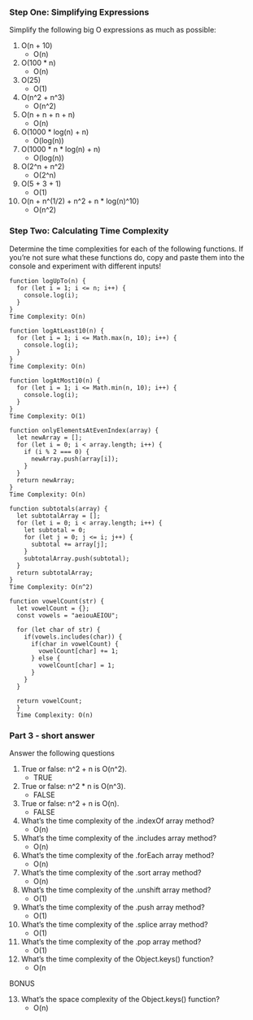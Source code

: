 ### Step One: Simplifying Expressions
Simplify the following big O expressions as much as possible:  

1. O(n + 10)  
    - O(n)  
2.  O(100 * n)  
    - O(n)  
3. O(25)  
    - O(1)
4. O(n^2 + n^3)  
    - O(n^2)
5. O(n + n + n + n)  
    - O(n)
6. O(1000 * log(n) + n)  
    - O(log(n))
7. O(1000 * n * log(n) + n)  
    - O(log(n))
8. O(2^n + n^2)
    - O(2^n)
9. O(5 + 3 + 1)  
    - O(1)
10. O(n + n^(1/2) + n^2 + n * log(n)^10)  
    - O(n^2)

### Step Two: Calculating Time Complexity
Determine the time complexities for each of the following functions. If you’re not sure what these functions do, copy and paste them into the console and experiment with different inputs!

```
function logUpTo(n) {
  for (let i = 1; i <= n; i++) {
    console.log(i);
  }
}
Time Complexity: O(n)
```
```
function logAtLeast10(n) {
  for (let i = 1; i <= Math.max(n, 10); i++) {
    console.log(i);
  }
}
Time Complexity: O(n)
```
```
function logAtMost10(n) {
  for (let i = 1; i <= Math.min(n, 10); i++) {
    console.log(i);
  }
}
Time Complexity: O(1)
```
```
function onlyElementsAtEvenIndex(array) {
  let newArray = [];
  for (let i = 0; i < array.length; i++) {
    if (i % 2 === 0) {
      newArray.push(array[i]);
    }
  }
  return newArray;
}
Time Complexity: O(n)
```
```
function subtotals(array) {
  let subtotalArray = [];
  for (let i = 0; i < array.length; i++) {
    let subtotal = 0;
    for (let j = 0; j <= i; j++) {
      subtotal += array[j];
    }
    subtotalArray.push(subtotal);
  }
  return subtotalArray;
}
Time Complexity: O(n^2)
```
```
function vowelCount(str) {
  let vowelCount = {};
  const vowels = "aeiouAEIOU";

  for (let char of str) {
    if(vowels.includes(char)) {
      if(char in vowelCount) {
        vowelCount[char] += 1;
      } else {
        vowelCount[char] = 1;
      }
    }
  }

  return vowelCount;
  }
  Time Complexity: O(n)
```
### Part 3 - short answer
Answer the following questions

1. True or false: n^2 + n is O(n^2).    
    - TRUE
2. True or false: n^2 * n is O(n^3).
    - FALSE
3. True or false: n^2 + n is O(n).
    - FALSE
4. What’s the time complexity of the .indexOf array method?
    - O(n)
5. What’s the time complexity of the .includes array method?
    - O(n)
6. What’s the time complexity of the .forEach array method?
    - O(n)
7. What’s the time complexity of the .sort array method?
    - O(n)
8. What’s the time complexity of the .unshift array method?
    - O(1)
9. What’s the time complexity of the .push array method?
    - O(1)
10. What’s the time complexity of the .splice array method?
    - O(1)
11. What’s the time complexity of the .pop array method?
    - O(1)
12. What’s the time complexity of the Object.keys() function?
    - O(n

BONUS

13. What’s the space complexity of the Object.keys() function?
    - O(n)